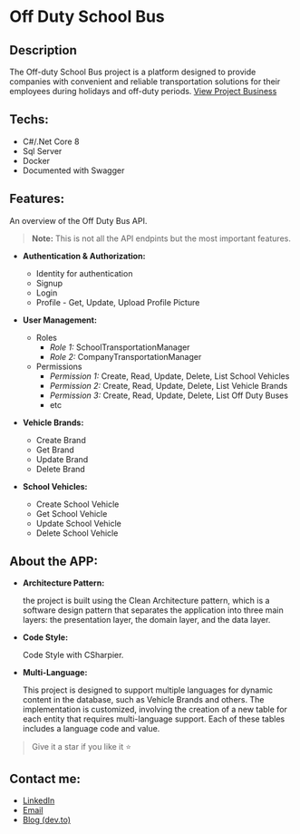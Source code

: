 # Off Duty School Bus

## Description
The Off-duty School Bus project is a platform designed to provide companies with convenient and reliable transportation solutions for their employees during holidays and off-duty periods.
[View Project Business](https://docs.google.com/document/d/1kZR8RkIcg5Hy85qLa82BHmrdFGapr3i_i6pY14C8E4s/edit?usp=sharing)
## Techs:

- C#/.Net Core 8
- Sql Server
- Docker
- Documented with Swagger

## Features:

An overview of the Off Duty Bus API.

> **Note:** This is not all the API endpints but the most important features.

- **Authentication & Authorization:**
    - Identity for authentication
    - Signup
    - Login
    - Profile - Get, Update, Upload Profile Picture

- **User Management:**
    - Roles
        - _Role 1:_ SchoolTransportationManager
        - _Role 2:_ CompanyTransportationManager
    - Permissions
        - _Permission 1:_ Create, Read, Update, Delete, List School Vehicles
        - _Permission 2:_ Create, Read, Update, Delete, List Vehicle Brands
        - _Permission 3:_ Create, Read, Update, Delete, List Off Duty Buses
        - etc

- **Vehicle Brands:**
    - Create Brand
    - Get Brand
    - Update Brand
    - Delete Brand

- **School Vehicles:**
    - Create School Vehicle
    - Get School Vehicle
    - Update School Vehicle
    - Delete School Vehicle

## About the APP:
- **Architecture Pattern:**

  the project is built using the Clean Architecture pattern, which is a software design pattern that separates the application into three main layers: the presentation layer, the domain layer, and the data layer.

- **Code Style:**
  
    Code Style with CSharpier.

- **Multi-Language:**

  This project is designed to support multiple languages for dynamic content in the database, such as Vehicle Brands and others. The implementation is customized, involving the creation of a new table for each entity that requires multi-language support. Each of these tables includes a language code and value.

> Give it a star if you like it ⭐

## Contact me:
<ul>
  <li>
    <a href="https://www.linkedin.com/in/saeed-eldeeb/" target="_blank" >LinkedIn</a>
  </li>
  <li>
    <a href="mailto:saeedeldeeb1@gmail.com">Email</a>
  </li>
  <li>
    <a href="https://dev.to/saeedeldeeb" target="_blank" >Blog (dev.to)</a>
  </li>
</ul>
